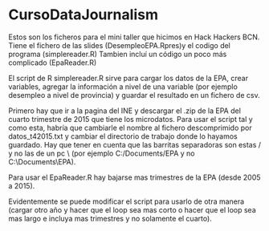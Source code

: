 # CursoDataJournalism

Estos son los ficheros para el mini taller que hicimos en Hack Hackers BCN. Tiene el fichero de las slides (DesempleoEPA.Rpres)y el codigo del programa (simplereader.R)
Tambien incluí un código un poco más complicado (EpaReader.R)

El script de R simplereader.R sirve para cargar los datos de la EPA, crear variables, agregar la información a nivel de una variable (por ejemplo desempleo a  nivel de provincia) y guardar el resultado en un fichero de csv. 

Primero hay que ir a la pagina del INE y descargar el .zip de la EPA del cuarto trimestre de 2015 que tiene los microdatos. Para usar el script tal y como esta, habría que cambiarle el nombre al fichero descomprimido por datos_t42015.txt y cambiar el directorio de trabajo donde lo hayamos guardado. Hay que tener en cuenta que las barritas separadoras son estas / y no las de un pc \ (por ejemplo C:/Documents/EPA y no C:\Documents\EPA).

Para usar el EpaReader.R hay bajarse mas trimestres de la EPA (desde 2005 a 2015).

Evidentemente se puede modificar el script para usarlo de otra manera (cargar otro año y hacer que el loop sea mas corto o hacer que el loop sea mas largo e incluya mas trimestres y no solamente el cuarto).



